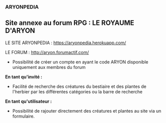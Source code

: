 ### ARYONPEDIA
## Site annexe au forum RPG : LE ROYAUME D'ARYON

LE SITE ARYONPEDIA : https://aryonpedia.herokuapp.com/

LE FORUM : http://aryon.forumactif.com/

* Possibilité de créer un compte en ayant le code ARYON disponible uniquement aux membres du forum

**En tant qu'invité :**
* Facilité de recherche des créatures du bestiaire et des plantes de l'herbier par les différentes catégories ou la barre de recherche

**En tant qu'utilisateur :**
* Possibilité de rajouter directement des créatures et plantes au site via un formulaire. 